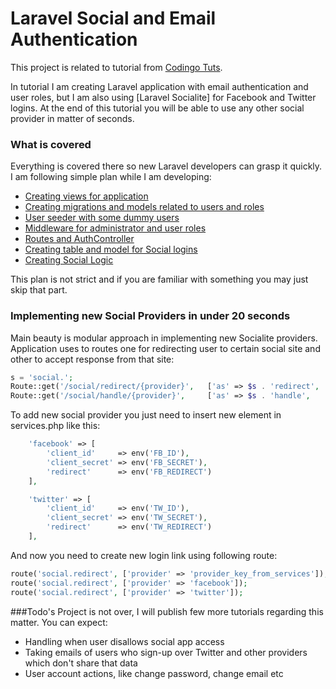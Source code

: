 # Laravel Social and Email Authentication

This project is related to tutorial from [Codingo Tuts].

In tutorial I am creating Laravel application  with email authentication and user roles, but I am also using [Laravel Socialite] for Facebook and Twitter logins.
At the end of this tutorial you will be able to use any other social provider in matter of seconds.

### What is covered
Everything is covered there so new Laravel developers can grasp it quickly. I am following simple plan while I am developing:

  - [Creating views for application]
  - [Creating migrations and models related to users and roles]
  - [User seeder with some dummy users]
  - [Middleware for administrator and user roles]
  - [Routes and AuthController]
  - [Creating table and model for Social logins]
  - [Creating Social Logic]

This plan is not strict and if you are familiar with something you may just skip that part.

### Implementing new Social Providers in under 20 seconds

Main beauty is modular approach in implementing new Socialite providers. Application uses to routes one for redirecting user to certain social site and other to accept response from that site:

```php
s = 'social.';
Route::get('/social/redirect/{provider}',   ['as' => $s . 'redirect',   'uses' => 'Auth\AuthController@getSocialRedirect']);
Route::get('/social/handle/{provider}',     ['as' => $s . 'handle',     'uses' => 'Auth\AuthController@getSocialHandle']);
```

To add new social provider you just need to insert new element in services.php like this:

```php
    'facebook' => [
        'client_id'     => env('FB_ID'),
        'client_secret' => env('FB_SECRET'),
        'redirect'      => env('FB_REDIRECT')
    ],

    'twitter' => [
        'client_id'     => env('TW_ID'),
        'client_secret' => env('TW_SECRET'),
        'redirect'      => env('TW_REDIRECT')
    ],
```

And now you need to create new login link using following route:
```php
route('social.redirect', ['provider' => 'provider_key_from_services']); //example
route('social.redirect', ['provider' => 'facebook']);
route('social.redirect', ['provider' => 'twitter']);
```

###Todo's
Project is not over, I will publish few more tutorials regarding this matter. You can expect:
  - Handling when user disallows social app access
  - Taking emails of users who sign-up over Twitter and other providers which don't share that data
  - User account actions, like change password, change email etc

[Creating views for application]:http://tuts.codingo.me/laravel-social-and-email-authentication/#creating-views
[Creating migrations and models related to users and roles]:http://tuts.codingo.me/laravel-social-and-email-authentication/#migrations-users
[User seeder with some dummy users]:http://tuts.codingo.me/laravel-social-and-email-authentication/#user-role-seeders
[Middleware for administrator and user roles]:http://tuts.codingo.me/laravel-social-and-email-authentication/#middleware
[Routes and AuthController]:http://tuts.codingo.me/laravel-social-and-email-authentication/#routes
[Creating table and model for Social logins]:http://tuts.codingo.me/laravel-social-and-email-authentication/#pull-socialite
[Creating Social Logic]:http://tuts.codingo.me/laravel-social-and-email-authentication/#social-logic
[Codingo Tuts]:http://tuts.codingo.me/laravel-social-and-email-authentication
